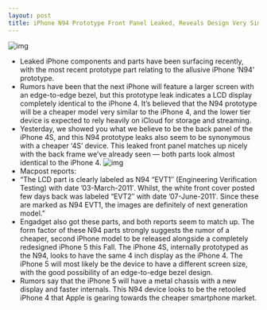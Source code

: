 ```yaml
---
layout: post
title: iPhone N94 Prototype Front Panel Leaked, Reveals Design Very Similar to iPhone 4
---
```

![img](http://media.idownloadblog.com/wp-content/uploads/2011/08/iPhone-5G-LCD-1-e1314676531713.jpeg)
* Leaked iPhone components and parts have been surfacing recently, with the most recent prototype part relating to the allusive iPhone ‘N94’ prototype.
* Rumors have been that the next iPhone will feature a larger screen with an edge-to-edge bezel, but this prototype leak indicates a LCD display completely identical to the iPhone 4. It’s believed that the N94 prototype will be a cheaper model very similar to the iPhone 4, and the lower tier device is expected to rely heavily on iCloud for storage and streaming.
* Yesterday, we showed you what we believe to be the back panel of the iPhone 4S, and this N94 prototype leaks also seem to be synonymous with a cheaper ‘4S’ device. This leaked front panel matches up nicely with the back frame we’ve already seen — both parts look almost identical to the iPhone 4.
![img](http://media.idownloadblog.com/wp-content/uploads/2011/08/iPhone-5G-LCD-2-e1314676598462.jpeg)
* Macpost reports:
* “The LCD part is clearly labeled as N94 “EVT1″ (Engineering Verification Testing) with date ’03-March-2011′. Whilst, the white front cover posted few days back was labeled “EVT2″ with date ’07-June-2011′. Since these are marked as N94 EVT1, the images are definitely of next generation model.”
* Engadget also got these parts, and both reports seem to match up. The form factor of these N94 parts strongly suggests the rumor of a cheaper, second iPhone model to be released alongside a completely redesigned iPhone 5 this Fall. The iPhone 4S, internally prototyped as the N94, looks to have the same 4 inch display as the iPhone 4. The iPhone 5 will most likely be the device to have a different screen size, with the good possibility of an edge-to-edge bezel design.
* Rumors say that the iPhone 5 will have a metal chassis with a new display and faster internals. This N94 device looks to be the retooled iPhone 4 that Apple is gearing towards the cheaper smartphone market.

